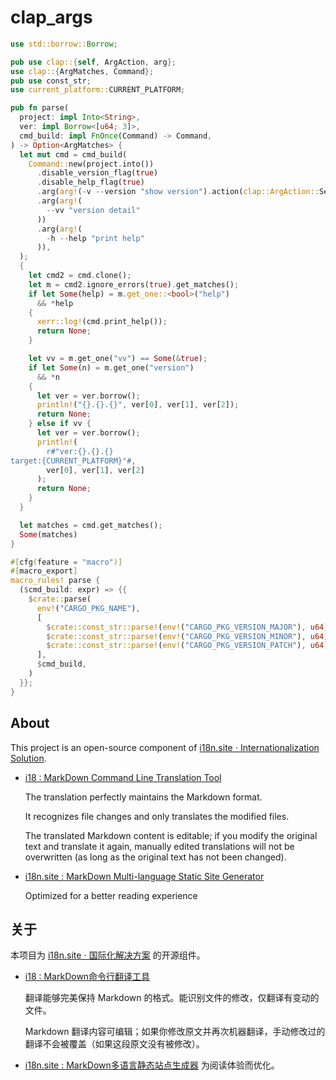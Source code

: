 # clap_args

```rust
use std::borrow::Borrow;

pub use clap::{self, ArgAction, arg};
use clap::{ArgMatches, Command};
pub use const_str;
use current_platform::CURRENT_PLATFORM;

pub fn parse(
  project: impl Into<String>,
  ver: impl Borrow<[u64; 3]>,
  cmd_build: impl FnOnce(Command) -> Command,
) -> Option<ArgMatches> {
  let mut cmd = cmd_build(
    Command::new(project.into())
      .disable_version_flag(true)
      .disable_help_flag(true)
      .arg(arg!(-v --version "show version").action(clap::ArgAction::SetTrue))
      .arg(arg!(
        --vv "version detail"
      ))
      .arg(arg!(
        -h --help "print help"
      )),
  );
  {
    let cmd2 = cmd.clone();
    let m = cmd2.ignore_errors(true).get_matches();
    if let Some(help) = m.get_one::<bool>("help")
      && *help
    {
      xerr::log!(cmd.print_help());
      return None;
    }

    let vv = m.get_one("vv") == Some(&true);
    if let Some(n) = m.get_one("version")
      && *n
    {
      let ver = ver.borrow();
      println!("{}.{}.{}", ver[0], ver[1], ver[2]);
      return None;
    } else if vv {
      let ver = ver.borrow();
      println!(
        r#"ver:{}.{}.{}
target:{CURRENT_PLATFORM}"#,
        ver[0], ver[1], ver[2]
      );
      return None;
    }
  }

  let matches = cmd.get_matches();
  Some(matches)
}

#[cfg(feature = "macro")]
#[macro_export]
macro_rules! parse {
  ($cmd_build: expr) => {{
    $crate::parse(
      env!("CARGO_PKG_NAME"),
      [
        $crate::const_str::parse!(env!("CARGO_PKG_VERSION_MAJOR"), u64),
        $crate::const_str::parse!(env!("CARGO_PKG_VERSION_MINOR"), u64),
        $crate::const_str::parse!(env!("CARGO_PKG_VERSION_PATCH"), u64),
      ],
      $cmd_build,
    )
  }};
}
```

## About

This project is an open-source component of [i18n.site ⋅ Internationalization Solution](https://i18n.site).

* [i18 : MarkDown Command Line Translation Tool](https://i18n.site/i18)

  The translation perfectly maintains the Markdown format.

  It recognizes file changes and only translates the modified files.

  The translated Markdown content is editable; if you modify the original text and translate it again, manually edited translations will not be overwritten (as long as the original text has not been changed).

* [i18n.site : MarkDown Multi-language Static Site Generator](https://i18n.site/i18n.site)

  Optimized for a better reading experience

## 关于

本项目为 [i18n.site ⋅ 国际化解决方案](https://i18n.site) 的开源组件。

* [i18 :  MarkDown命令行翻译工具](https://i18n.site/i18)

  翻译能够完美保持 Markdown 的格式。能识别文件的修改，仅翻译有变动的文件。

  Markdown 翻译内容可编辑；如果你修改原文并再次机器翻译，手动修改过的翻译不会被覆盖（如果这段原文没有被修改）。

* [i18n.site : MarkDown多语言静态站点生成器](https://i18n.site/i18n.site) 为阅读体验而优化。
